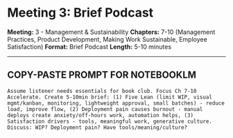 # Meeting 3: Brief Podcast

**Meeting:** 3 - Management & Sustainability
**Chapters:** 7-10 (Management Practices, Product Development, Making Work Sustainable, Employee Satisfaction)
**Format:** Brief Podcast
**Length:** 5-10 minutes

---

## COPY-PASTE PROMPT FOR NOTEBOOKLM

```
Assume listener needs essentials for book club. Focus Ch 7-10 Accelerate. Create 5-10min brief: (1) Five Lean (limit WIP, visual mgmt/kanban, monitoring, lightweight approval, small batches) - reduce load, improve flow, (2) Deployment pain causes burnout - manual deploys create anxiety/off-hours work, automation helps, (3) Satisfaction drivers - tools, meaningful work, generative culture. Discuss: WIP? Deployment pain? Have tools/meaning/culture?
```
